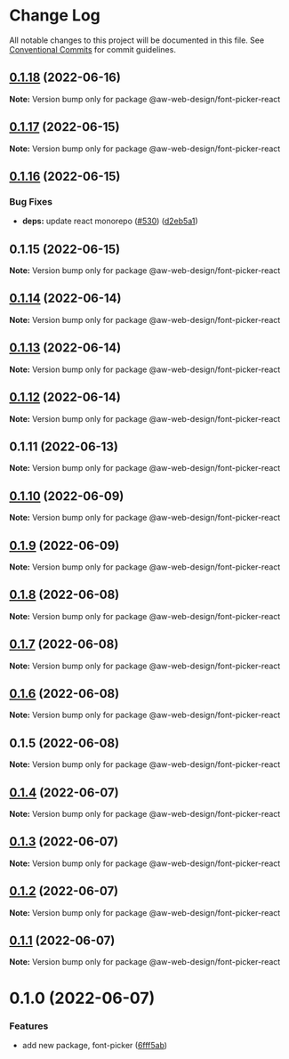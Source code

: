 # Change Log

All notable changes to this project will be documented in this file.
See [Conventional Commits](https://conventionalcommits.org) for commit guidelines.

## [0.1.18](https://github.com/The-Code-Monkey/TechStack/compare/@aw-web-design/font-picker-react@0.1.17...@aw-web-design/font-picker-react@0.1.18) (2022-06-16)

**Note:** Version bump only for package @aw-web-design/font-picker-react





## [0.1.17](https://github.com/The-Code-Monkey/TechStack/compare/@aw-web-design/font-picker-react@0.1.16...@aw-web-design/font-picker-react@0.1.17) (2022-06-15)

**Note:** Version bump only for package @aw-web-design/font-picker-react





## [0.1.16](https://github.com/The-Code-Monkey/TechStack/compare/@aw-web-design/font-picker-react@0.1.15...@aw-web-design/font-picker-react@0.1.16) (2022-06-15)


### Bug Fixes

* **deps:** update react monorepo ([#530](https://github.com/The-Code-Monkey/TechStack/issues/530)) ([d2eb5a1](https://github.com/The-Code-Monkey/TechStack/commit/d2eb5a1d2c1eb9b666f4e6b3fc344bd61532c31e))





## 0.1.15 (2022-06-15)

**Note:** Version bump only for package @aw-web-design/font-picker-react





## [0.1.14](https://github.com/The-Code-Monkey/TechStack/compare/@aw-web-design/font-picker-react@0.1.13...@aw-web-design/font-picker-react@0.1.14) (2022-06-14)

**Note:** Version bump only for package @aw-web-design/font-picker-react





## [0.1.13](https://github.com/The-Code-Monkey/TechStack/compare/@aw-web-design/font-picker-react@0.1.12...@aw-web-design/font-picker-react@0.1.13) (2022-06-14)

**Note:** Version bump only for package @aw-web-design/font-picker-react





## [0.1.12](https://github.com/The-Code-Monkey/TechStack/compare/@aw-web-design/font-picker-react@0.1.11...@aw-web-design/font-picker-react@0.1.12) (2022-06-14)

**Note:** Version bump only for package @aw-web-design/font-picker-react





## 0.1.11 (2022-06-13)

**Note:** Version bump only for package @aw-web-design/font-picker-react





## [0.1.10](https://github.com/The-Code-Monkey/TechStack/compare/@aw-web-design/font-picker-react@0.1.9...@aw-web-design/font-picker-react@0.1.10) (2022-06-09)

**Note:** Version bump only for package @aw-web-design/font-picker-react





## [0.1.9](https://github.com/The-Code-Monkey/TechStack/compare/@aw-web-design/font-picker-react@0.1.8...@aw-web-design/font-picker-react@0.1.9) (2022-06-09)

**Note:** Version bump only for package @aw-web-design/font-picker-react





## [0.1.8](https://github.com/The-Code-Monkey/TechStack/compare/@aw-web-design/font-picker-react@0.1.7...@aw-web-design/font-picker-react@0.1.8) (2022-06-08)

**Note:** Version bump only for package @aw-web-design/font-picker-react





## [0.1.7](https://github.com/The-Code-Monkey/TechStack/compare/@aw-web-design/font-picker-react@0.1.6...@aw-web-design/font-picker-react@0.1.7) (2022-06-08)

**Note:** Version bump only for package @aw-web-design/font-picker-react





## [0.1.6](https://github.com/The-Code-Monkey/TechStack/compare/@aw-web-design/font-picker-react@0.1.5...@aw-web-design/font-picker-react@0.1.6) (2022-06-08)

**Note:** Version bump only for package @aw-web-design/font-picker-react





## 0.1.5 (2022-06-08)

**Note:** Version bump only for package @aw-web-design/font-picker-react





## [0.1.4](https://github.com/The-Code-Monkey/TechStack/compare/@aw-web-design/font-picker-react@0.1.3...@aw-web-design/font-picker-react@0.1.4) (2022-06-07)

**Note:** Version bump only for package @aw-web-design/font-picker-react





## [0.1.3](https://github.com/The-Code-Monkey/TechStack/compare/@aw-web-design/font-picker-react@0.1.2...@aw-web-design/font-picker-react@0.1.3) (2022-06-07)

**Note:** Version bump only for package @aw-web-design/font-picker-react





## [0.1.2](https://github.com/The-Code-Monkey/TechStack/compare/@aw-web-design/font-picker-react@0.1.1...@aw-web-design/font-picker-react@0.1.2) (2022-06-07)

**Note:** Version bump only for package @aw-web-design/font-picker-react





## [0.1.1](https://github.com/The-Code-Monkey/TechStack/compare/@aw-web-design/font-picker-react@0.1.0...@aw-web-design/font-picker-react@0.1.1) (2022-06-07)

**Note:** Version bump only for package @aw-web-design/font-picker-react





# 0.1.0 (2022-06-07)


### Features

* add new package, font-picker ([6fff5ab](https://github.com/The-Code-Monkey/TechStack/commit/6fff5aba8819ab9d29bcc342502faef02a4ac8a8))
